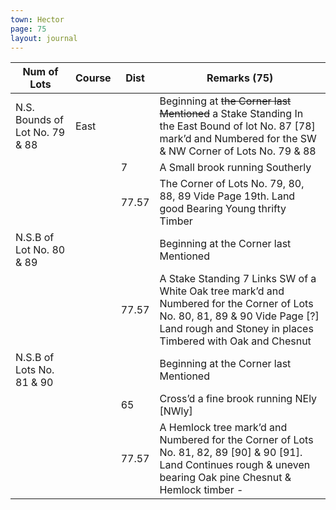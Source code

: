 ```yaml
---
town: Hector
page: 75
layout: journal
---
```


| Num of Lots | Course | Dist | Remarks (75) |
|-|-|-|-|
| N.S. Bounds of Lot No. 79 & 88 | East | | Beginning at ~~the Corner last Mentioned~~ a Stake Standing In the East Bound of lot No. 87 [78] mark’d and Numbered for the SW & NW Corner of Lots No. 79 & 88 |
| | | 7 | A Small brook running Southerly |
| | | 77.57 | The Corner of Lots No. 79, 80, 88, 89 Vide Page 19th. Land good Bearing Young thrifty Timber |
| N.S.B of Lot No. 80 & 89 | | | Beginning at the Corner last Mentioned |
| | | 77.57 | A Stake Standing 7 Links SW of a White Oak tree mark’d and Numbered for the Corner of Lots No. 80, 81, 89 & 90 Vide Page [?] Land rough and Stoney in places Timbered with Oak and Chesnut |
| N.S.B of Lots No. 81 & 90 | | | Beginning at the Corner last Mentioned |
| | | 65 | Cross’d a fine brook running NEly [NWly] |
| | | 77.57 | A Hemlock tree mark’d and Numbered for the Corner of Lots No. 81, 82, 89 [90] & 90 [91]. Land Continues rough & uneven bearing Oak pine Chesnut & Hemlock timber - |
